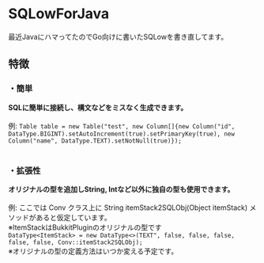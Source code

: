 # SQLowForJava
最近JavaにハマってたのでGo向けに書いたSQLowを書き直してます。
## 特徴
### ・簡単
<b>SQLに簡単に接続し、構文などをミスなく生成できます。</b><br><br>
例: ```Table table = new Table("test", new Column[]{new Column("id", DataType.BIGINT).setAutoIncrement(true).setPrimaryKey(true), new Column("name", DataType.TEXT).setNotNull(true)});```
<br>
<br>
### ・拡張性
<b>オリジナルの型を追加しString, Intなど以外に独自の型も使用できます。</b><br><br>
例: ここでは Conv クラス上に String itemStack2SQLObj(Object itemStack) メソッドがあると仮定しています。<br>※ItemStackはBukkitPluginのオリジナルの型です
<br>
```DataType<ItemStack> = new DataType<>(TEXT", false, false, false, false, false, Conv::itemStack2SQLObj);```
<br>※オリジナルの型の定義方法はいつか変える予定です。